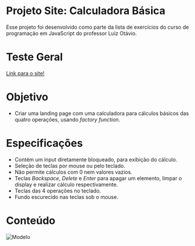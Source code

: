 # Projeto Site: Calculadora Básica

Esse projeto foi desenvolvido como parte da lista de exercícios do curso de programação em JavaScript do professor Luiz Otávio.

# Teste Geral

[Link para o site!](https://calculadora-xi-dun.vercel.app/)

# Objetivo

- Criar uma landing page com uma calculadora para cálculos básicos das quatro operações, usando *factory function*.

# Especificações

- Contém um input diretamente bloqueado, para exibição do cálculo.
- Seleção de teclas por mouse ou pelo teclado.
- Não permite cálculos com 0 nem valores vazios.
- Teclas *Backspace*, *Delete* e *Enter* para apagar um elemento, limpar o display e realizar cálculo respectivamente.
- Teclas das 4 operações no teclado.
- Fundo escurecido nas teclas sob o mouse.

# Conteúdo

![Modelo](https://github.com/gabrielbelo2007/Calculadora/blob/715bf35c277d635217ba581e9d2809c84053d3dc/Calculadora%20B%C3%A1sica.png)
